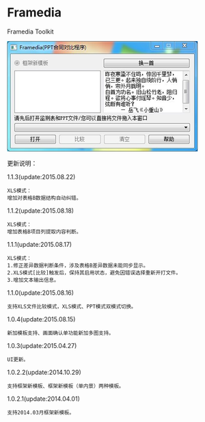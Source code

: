 Framedia
====

Framedia Toolkit

<img src="https://raw.githubusercontent.com/HackerX/Framedia/master/Framedia.jpg" alt="" />

更新说明：

1.1.3(update:2015.08.22)

    XLS模式：
    增加对表格B数据结构自动纠错。

1.1.2(update:2015.08.18)

    XLS模式：
    增加表格B项目列提取内容判断。

1.1.1(update:2015.08.17)

    XLS模式：
    1.修正差异数据判断条件，涉及表格B差异数据未能同步显示。
    2.XLS模式[比较]触发后，保持其启用状态，避免因错误选择重新开打文件。
    3.增加文本输出信息。

1.1.0(update:2015.08.16)

    支持XLS文件比较模式，XLS模式、PPT模式双模式切换。

1.0.4(update:2015.08.15)

    新加模板支持、画面确认单功能新加多图支持。

1.0.3(update:2015.04.27)

    UI更新。

1.0.2.2(update:2014.10.29)

    支持框架新模板、框架新模板（单内景）两种模板。

1.0.2.1(update:2014.04.01)

    支持2014.03月框架新模板。
